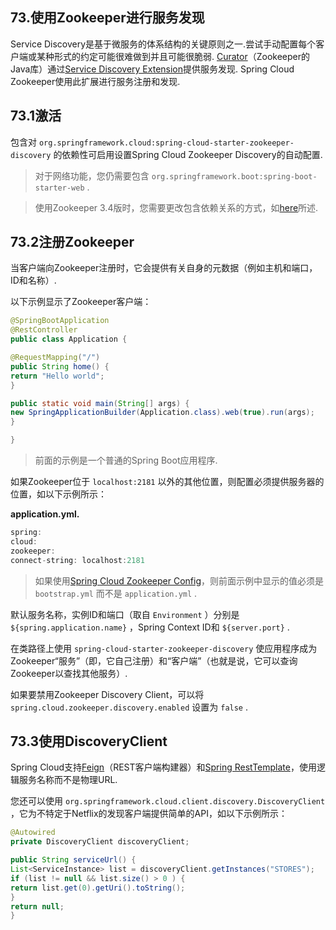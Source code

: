 ## 73.使用Zookeeper进行服务发现

Service Discovery是基于微服务的体系结构的关键原则之一.尝试手动配置每个客户端或某种形式的约定可能很难做到并且可能很脆弱. [Curator](https://curator.apache.org)（Zookeeper的Java库）通过[Service Discovery Extension](https://curator.apache.org/curator-x-discovery/)提供服务发现. Spring Cloud Zookeeper使用此扩展进行服务注册和发现.

## 73.1激活

包含对 `org.springframework.cloud:spring-cloud-starter-zookeeper-discovery` 的依赖性可启用设置Spring Cloud Zookeeper Discovery的自动配置.

> 对于网络功能，您仍需要包含 `org.springframework.boot:spring-boot-starter-web` .

> 使用Zookeeper 3.4版时，您需要更改包含依赖关系的方式，如[here](multi_spring-cloud-zookeeper-install.html)所述.

## 73.2注册Zookeeper

当客户端向Zookeeper注册时，它会提供有关自身的元数据（例如主机和端口，ID和名称）.

以下示例显示了Zookeeper客户端：

```java
@SpringBootApplication
@RestController
public class Application {

@RequestMapping("/")
public String home() {
return "Hello world";
}

public static void main(String[] args) {
new SpringApplicationBuilder(Application.class).web(true).run(args);
}

}
```

> 前面的示例是一个普通的Spring Boot应用程序.

如果Zookeeper位于 `localhost:2181` 以外的其他位置，则配置必须提供服务器的位置，如以下示例所示：

**application.yml.** 

```java
spring:
cloud:
zookeeper:
connect-string: localhost:2181
```

> 如果使用[Spring Cloud Zookeeper Config](multi_spring-cloud-zookeeper-config.html)，则前面示例中显示的值必须是 `bootstrap.yml` 而不是 `application.yml` .

默认服务名称，实例ID和端口（取自 `Environment` ）分别是 `${spring.application.name}` ，Spring Context ID和 `${server.port}` .

在类路径上使用 `spring-cloud-starter-zookeeper-discovery` 使应用程序成为Zookeeper“服务”（即，它自己注册）和“客户端”（也就是说，它可以查询Zookeeper以查找其他服务）.

如果要禁用Zookeeper Discovery Client，可以将 `spring.cloud.zookeeper.discovery.enabled` 设置为 `false` .

## 73.3使用DiscoveryClient

Spring Cloud支持[Feign](https://github.com/spring-cloud/spring-cloud-netflix/blob/master/docs/src/main/asciidoc/spring-cloud-netflix.adoc#spring-cloud-feign)（REST客户端构建器）和[Spring RestTemplate](https://github.com/spring-cloud/spring-cloud-netflix/blob/master/docs/src/main/asciidoc/spring-cloud-netflix.adoc#spring-cloud-ribbon)，使用逻辑服务名称而不是物理URL.

您还可以使用 `org.springframework.cloud.client.discovery.DiscoveryClient` ，它为不特定于Netflix的发现客户端提供简单的API，如以下示例所示：

```java
@Autowired
private DiscoveryClient discoveryClient;

public String serviceUrl() {
List<ServiceInstance> list = discoveryClient.getInstances("STORES");
if (list != null && list.size() > 0 ) {
return list.get(0).getUri().toString();
}
return null;
}
```

